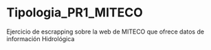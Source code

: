 # Tipologia_PR1_MITECO
Ejercicio de escrapping sobre la web de MITECO que ofrece datos de información Hidrológica
